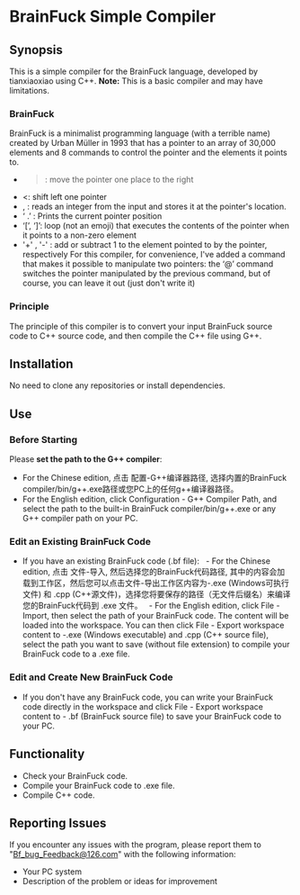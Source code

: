
# BrainFuck Simple Compiler
## Synopsis
This is a simple compiler for the BrainFuck language, developed by tianxiaoxiao using C++.
**Note:** This is a basic compiler and may have limitations.
### BrainFuck
BrainFuck is a minimalist programming language (with a terrible name) created by Urban Müller in 1993 that has a pointer to an array of 30,000 elements and 8 commands to control the pointer and the elements it points to.
- >: move the pointer one place to the right
- <: shift left one pointer
- , : reads an integer from the input and stores it at the pointer's location.
- ‘ .’ : Prints the current pointer position
- ‘[’, ‘]’: loop (not an emoji) that executes the contents of the pointer when it points to a non-zero element
- '+' , '-' : add or subtract 1 to the element pointed to by the pointer, respectively
For this compiler, for convenience, I've added a command that makes it possible to manipulate two pointers: the ‘@’ command switches the pointer manipulated by the previous command, but of course, you can leave it out (just don't write it)
### Principle
The principle of this compiler is to convert your input BrainFuck source code to C++ source code, and then compile the C++ file using G++.
## Installation
No need to clone any repositories or install dependencies.
## Use
### Before Starting
Please **set the path to the G++ compiler**:
- For the Chinese edition, 点击 配置-G++编译器路径, 选择内置的BrainFuck compiler/bin/g++.exe路径或您PC上的任何g++编译器路径。
- For the English edition, click Configuration - G++ Compiler Path, and select the path to the built-in BrainFuck compiler/bin/g++.exe or any G++ compiler path on your PC.
### Edit an Existing BrainFuck Code
- If you have an existing BrainFuck code (.bf file):
  - For the Chinese edition, 点击 文件-导入, 然后选择您的BrainFuck代码路径, 其中的内容会加载到工作区，然后您可以点击文件-导出工作区内容为-.exe (Windows可执行文件) 和 .cpp (C++源文件)，选择您将要保存的路径（无文件后缀名）来编译您的BrainFuck代码到 .exe 文件。
  - For the English edition, click File - Import, then select the path of your BrainFuck code. The content will be loaded into the workspace. You can then click File - Export workspace content to -.exe (Windows executable) and .cpp (C++ source file), select the path you want to save (without file extension) to compile your BrainFuck code to a .exe file.
### Edit and Create New BrainFuck Code
- If you don't have any BrainFuck code, you can write your BrainFuck code directly in the workspace and click File - Export workspace content to - .bf (BrainFuck source file) to save your BrainFuck code to your PC.
## Functionality
- Check your BrainFuck code.
- Compile your BrainFuck code to .exe file.
- Compile C++ code.
## Reporting Issues
If you encounter any issues with the program, please report them to "Bf_bug_Feedback@126.com" with the following information:
- Your PC system
- Description of the problem or ideas for improvement